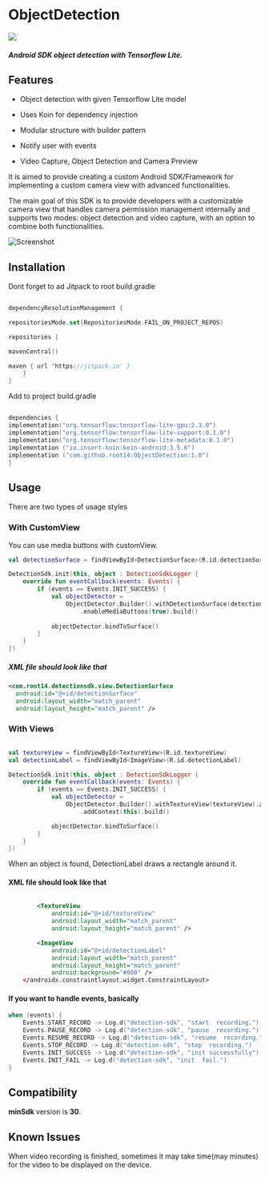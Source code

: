 
# ObjectDetection



[![](https://jitpack.io/v/root14/ObjectDetection.svg)](https://jitpack.io/#root14/ObjectDetection)



##### Android SDK object detection with Tensorflow Lite.




## Features



- Object detection with given Tensorflow Lite model

- Uses Koin for dependency injection

- Modular structure with builder pattern

- Notify user with events

- Video Capture, Object Detection and Camera Preview




It is aimed to provide creating a custom Android SDK/Framework for implementing a custom camera view with advanced functionalities.



The main goal of this SDK is to provide developers with a customizable camera view that handles camera permission management internally and supports two modes: object detection and video capture, with an option to combine both functionalities.




![Screenshot](https://https://github.com/root14/ObjectDetection/blob/master/detectionSdk/screenshot/demo-image.jpg)



## Installation



Dont forget to ad Jitpack to root build.gradle

```kotlin

dependencyResolutionManagement {

repositoriesMode.set(RepositoriesMode.FAIL_ON_PROJECT_REPOS)

repositories {

mavenCentral()

maven { url 'https://jitpack.io' }
	}
}

```

Add to project build.gradle

```kotlin

dependencies {
implementation("org.tensorflow:tensorflow-lite-gpu:2.3.0")
implementation("org.tensorflow:tensorflow-lite-support:0.1.0")
implementation("org.tensorflow:tensorflow-lite-metadata:0.1.0")
implementation ("io.insert-koin:koin-android:3.5.6")
implementation ("com.github.root14:ObjectDetection:1.0")
}

```



## Usage



There are two types of usage styles
### With CustomView
You can use media buttons with customView.
```kotlin
val detectionSurface = findViewById<DetectionSurface>(R.id.detectionSurface)

DetectionSdk.init(this, object : DetectionSdkLogger {  
    override fun eventCallback(events: Events) {  
        if (events == Events.INIT_SUCCESS) {  
            val objectDetector =  
                ObjectDetector.Builder().withDetectionSurface(detectionSurface)  
                    .enableMediaButtons(true).build()  
  
            objectDetector.bindToSurface()  
        }   
    }  
})

```
##### XML file should look like that
```XML
<com.root14.detectionsdk.view.DetectionSurface  
  android:id="@+id/detectionSurface"  
  android:layout_width="match_parent"  
  android:layout_height="match_parent" />
  ```

### With Views
```kotlin

val textureView = findViewById<TextureView>(R.id.textureView)
val detectionLabel = findViewById<ImageView>(R.id.detectionLabel)

DetectionSdk.init(this, object : DetectionSdkLogger {  
    override fun eventCallback(events: Events) {  
        if (events == Events.INIT_SUCCESS) {  
	        val objectDetector =
	            ObjectDetector.Builder().withTextureView(textureView).addDetectionLabel(detectionLabel)
	                .addContext(this).build()

	        objectDetector.bindToSurface() 
        }   
    }  
})
```
When an object is found, DetectionLabel draws a rectangle around it.
#### XML file should look like that

```XML

        <TextureView
            android:id="@+id/textureView"
            android:layout_width="match_parent"
            android:layout_height="match_parent" />

        <ImageView
            android:id="@+id/detectionLabel"
            android:layout_width="match_parent"
            android:layout_height="match_parent"
            android:background="#000" />
    </androidx.constraintlayout.widget.ConstraintLayout>

```

#### If you want to handle events, basically

```kotlin
when (events) {  
    Events.START_RECORD -> Log.d("detection-sdk", "start  recording.")  
    Events.PAUSE_RECORD -> Log.d("detection-sdk", "pause  recording.")  
    Events.RESUME_RECORD -> Log.d("detection-sdk", "resume  recording.")  
    Events.STOP_RECORD -> Log.d("detection-sdk", "stop  recording.")  
    Events.INIT_SUCCESS -> Log.d("detection-sdk", "init successfully")  
    Events.INIT_FAIL -> Log.d("detection-sdk", "init  fail.")  
}
```

## Compatibility
**minSdk** version is  **30**.

## Known Issues
When video recording is finished, sometimes it may take time(may minutes) for the video to be displayed on the device.